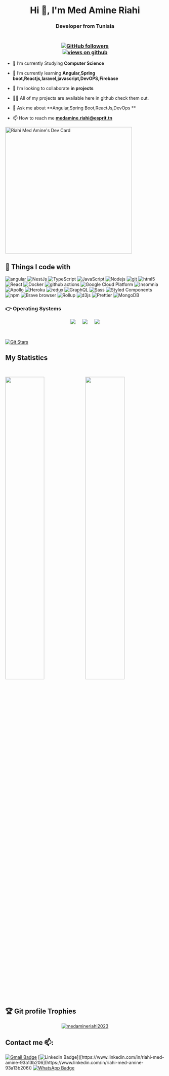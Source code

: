 


<h1 align="center">Hi 👋, I'm Med Amine Riahi</h1>

<h3 align="center"> Developer from Tunisia</h3>
<h3 align="center"><br>
  <a href="https://github.com/medamineriahi2023" target="_blank">
    <img alt="GitHub followers" src="https://img.shields.io/github/followers/medamineriahi2023?label=Github%20followers&style=for-the-badge">
  </a> <br>
  <a href="https://github.com/haithemmihoubi" target="_blank">
    <img src="https://komarev.com/ghpvc/?username=medamineriahi2023&label=Views&color=brightgreen&style=flat-square" alt="views on github" />
  </a>
  </h3> 

- 🔭 I’m currently Studying **Computer Science**

- 🌱 I’m currently learning **Angular,Spring boot,Reactjs,laravel,javascript,DevOPS,Firebase**

- 👯 I’m looking to collaborate **in projects**

- 👨‍💻 All of my projects are available here in github check them out.

- 💬 Ask me about **Angular,Spring Boot,ReactJs,DevOps **

- 📫 How to reach me **medamine.riahi@esprit.tn**

<a href="https://app.daily.dev/medaminer"><img src="https://api.daily.dev/devcards/4e37d0d3635e46e19476e7ae8812672c.png?r=8gy" width="400" alt="Riahi Med Amine's Dev Card"/></a>

## 🔧 Things I code with
<p>
  <img alt="angular" src="https://img.shields.io/badge/-Angular-DD0031?style=flat-square&logo=angular&logoColor=white" />
  <img alt="NestJs" src="https://img.shields.io/badge/-NestJs-ea2845?style=flat-square&logo=nestjs&logoColor=white" />
  <img alt="TypeScript" src="https://img.shields.io/badge/-TypeScript-007ACC?style=flat-square&logo=typescript&logoColor=white" />
  <img alt="JavaScript" src="https://img.shields.io/badge/-JavaScript-FCAA00?style=flat-square&logo=JavaScript&logoColor=white" />
  <img alt="Nodejs" src="https://img.shields.io/badge/-Nodejs-43853d?style=flat-square&logo=Node.js&logoColor=white" />
  <img alt="git" src="https://img.shields.io/badge/-Git-F05032?style=flat-square&logo=git&logoColor=white" />
  <img alt="html5" src="https://img.shields.io/badge/-HTML5-E34F26?style=flat-square&logo=html5&logoColor=white" />
  
  <img alt="React" src="https://img.shields.io/badge/-React-45b8d8?style=flat-square&logo=react&logoColor=white" />
  <img alt="Docker" src="https://img.shields.io/badge/-Docker-46a2f1?style=flat-square&logo=docker&logoColor=white" />
  <img alt="github actions" src="https://img.shields.io/badge/-Github_Actions-2088FF?style=flat-square&logo=github-actions&logoColor=white" />
  <img alt="Google Cloud Platform" src="https://img.shields.io/badge/-Google_Cloud_Platform-1a73e8?style=flat-square&logo=google-cloud&logoColor=white" />
  
  <img alt="Insomnia" src="https://img.shields.io/badge/-Insomnia-5849BE?style=flat-square&logo=insomnia&logoColor=white" />
  <img alt="Apollo" src="https://img.shields.io/badge/-Apollo%20GraphQL-311C87?style=flat-square&logo=apollo-graphql&logoColor=white" />
  <img alt="Heroku" src="https://img.shields.io/badge/-Heroku-430098?style=flat-square&logo=heroku&logoColor=white" />
  <img alt="redux" src="https://img.shields.io/badge/-Redux-764ABC?style=flat-square&logo=redux&logoColor=white" />
  <img alt="GraphQL" src="https://img.shields.io/badge/-GraphQL-E10098?style=flat-square&logo=graphql&logoColor=white" />
  <img alt="Sass" src="https://img.shields.io/badge/-Sass-CC6699?style=flat-square&logo=sass&logoColor=white" />
  <img alt="Styled Components" src="https://img.shields.io/badge/-Styled_Components-db7092?style=flat-square&logo=styled-components&logoColor=white" />
  <img alt="npm" src="https://img.shields.io/badge/-NPM-CB3837?style=flat-square&logo=npm&logoColor=white" />
  <img alt="Brave browser" src="https://img.shields.io/badge/-Brave_Browser-FB542B?style=flat-square&logo=brave&logoColor=white" />
  <img alt="Rollup" src="https://img.shields.io/badge/-Rollup-EC4A3F?style=flat-square&logo=rollup.js&logoColor=white" />
  <img alt="d3js" src="https://img.shields.io/badge/-D3.js-F9A03C?style=flat-square&logo=d3.js&logoColor=white" />
  <img alt="Prettier" src="https://img.shields.io/badge/-Prettier-F7B93E?style=flat-square&logo=prettier&logoColor=white" />
  <img alt="MongoDB" src="https://img.shields.io/badge/-MongoDB-13aa52?style=flat-square&logo=mongodb&logoColor=white" />

</p>


 ### 👉 Operating Systems
 
<p align="center">
  &emsp;
    <a href="#"><img src="https://img.shields.io/badge/Linux-FCC624?style=plastic&logo=linux&logoColor=black"></a>
  &emsp;
    <a href="#"><img src="https://img.shields.io/badge/Ubuntu-E95420?style=plastic&logo=ubuntu&logoColor=white"></a>
  &emsp;
    <a href="#"><img src="https://img.shields.io/badge/Windows-0078D6?style=plastic&logo=windows&logoColor=white"></a>
  &emsp;
     
</p>

<br/>

[![Git Stars](https://git-stars.com/share/embed/medamineriahi2023.svg)](https://git-stars.com/user/medamineriahi2023)








## My Statistics




      
               









<br/>
<p align="left">
  <img width="49.5%" src="https://github-readme-stats.vercel.app/api?username=medamineriahi2023&show_icons=true&theme=radical&hide_border=true" />
    <img width="49.5%" src="https://github-readme-streak-stats.herokuapp.com/?user=medamineriahi2023&theme=radical&hide_border=true" />
</p>
<br>



  
  
 ## :trophy: Git profile Trophies

<p align="center"> <a href="https://github.com/ryo-ma/github-profile-trophy"><img src="https://github-profile-trophy.vercel.app/?username=medamineriahi2023&layout=compact&theme=algolia" alt="medamineriahi2023" /></a> </p>
  
  
  
## Contact me 📫:
[![Gmail Badge](https://img.shields.io/badge/-medamine.riahi@esprit.tn-red?style=flat-roundedrectangle&logo=Gmail&logoColor=white&link=mailto:medamine.riahi@esprit.tn)](mailto:medamine.riahi@esprit.tn)
[![Linkedin Badge](https://img.shields.io/badge/-medamineriahi2023-blue?style=flat-square&logo=Linkedin&logoColor=white&link=[https://www.linkedin.com/in/riahi-med-amine-93a13b206](https://www.linkedin.com/in/riahi-med-amine-93a13b206))]([https://www.linkedin.com/in/riahi-med-amine-93a13b206](https://www.linkedin.com/in/riahi-med-amine-93a13b206))
[![WhatsApp Badge](https://img.shields.io/badge/WhatsApp-25D366?style=flat-square&logo=whatsapp&logoColor=white)](https://api.whatsapp.com/send/?phone=21656801710)




